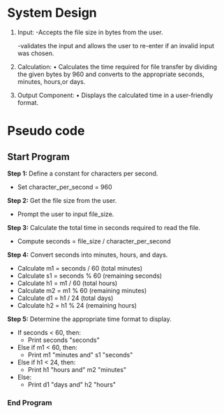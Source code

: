 # System Design
1. Input:
   -Accepts the file size in bytes from the user.
   
   -validates the input and allows the user to re-enter if an invalid input was chosen.

3. Calculation:
 • Calculates the time required for file transfer by dividing the given bytes by 960 and converts to the appropriate seconds, minutes, hours,or days.

4. Output Component:
  • Displays the calculated time in a user-friendly format.
# Pseudo code
## Start Program

**Step 1:** Define a constant for characters per second.
- Set character_per_second = 960

**Step 2:** Get the file size from the user.
- Prompt the user to input file_size.

**Step 3:** Calculate the total time in seconds required to read the file.
- Compute seconds = file_size / character_per_second

**Step 4:** Convert seconds into minutes, hours, and days.
- Calculate m1 = seconds / 60 (total minutes)
- Calculate s1 = seconds % 60 (remaining seconds)
- Calculate h1 = m1 / 60 (total hours)
- Calculate m2 = m1 % 60 (remaining minutes)
- Calculate d1 = h1 / 24 (total days)
- Calculate h2 = h1 % 24 (remaining hours)

**Step 5:** Determine the appropriate time format to display.
- If seconds < 60, then:
  - Print seconds "seconds"
- Else if m1 < 60, then:
  - Print m1 "minutes and" s1 "seconds"
- Else if h1 < 24, then:
  - Print h1 "hours and" m2 "minutes"
- Else:
  - Print d1 "days and" h2 "hours"

### End Program
